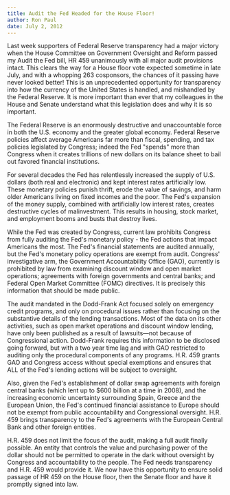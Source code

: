 ```yaml
---
title: Audit the Fed Headed for the House Floor!
author: Ron Paul
date: July 2, 2012
---
```


Last week supporters of Federal Reserve transparency had a major victory
when the House Committee on Government Oversight and Reform passed my
Audit the Fed bill, HR 459 unanimously with all major audit provisions
intact.  This clears the way for a House floor vote expected sometime in
late July, and with a whopping 263 cosponsors, the chances of it passing
have never looked better!  This is an unprecedented opportunity for
transparency into how the currency of the United States is handled, and
mishandled by the Federal Reserve.  It is more important than ever that
my colleagues in the House and Senate understand what this legislation
does and why it is so important.

The Federal Reserve is an enormously destructive and unaccountable force
in both the U.S. economy and the greater global economy. Federal Reserve
policies affect average Americans far more than fiscal, spending, and
tax policies legislated by Congress; indeed the Fed "spends" more than
Congress when it creates trillions of new dollars on its balance sheet
to bail out favored financial institutions.

For several decades the Fed has relentlessly increased the supply of
U.S. dollars (both real and electronic) and kept interest rates
artificially low. These monetary policies punish thrift, erode the value
of savings, and harm older Americans living on fixed incomes and the
poor. The Fed's expansion of the money supply, combined with
artificially low interest rates, creates destructive cycles of
malinvestment. This results in housing, stock market, and employment
booms and busts that destroy lives.

While the Fed was created by Congress, current law prohibits Congress
from fully auditing the Fed's monetary policy - the Fed actions that
impact Americans the most. The Fed's financial statements are audited
annually, but the Fed's monetary policy operations are exempt from
audit. Congress' investigative arm, the Government Accountability Office
(GAO), currently is prohibited by law from examining discount window and
open market operations; agreements with foreign governments and central
banks; and Federal Open Market Committee (FOMC) directives. It is
precisely this information that should be made public.

The audit mandated in the Dodd-Frank Act focused solely on emergency
credit programs, and only on procedural issues rather than focusing on
the substantive details of the lending transactions. Most of the data on
its other activities, such as open market operations and discount window
lending, have only been published as a result of lawsuits—not because of
Congressional action.  Dodd-Frank requires this information to be
disclosed going forward, but with a two year time lag and with GAO
restricted to auditing only the procedural components of any programs.
H.R. 459 grants GAO and Congress access without special exemptions and
ensures that ALL of the Fed's lending actions will be subject to
oversight.

Also, given the Fed's establishment of dollar swap agreements with
foreign central banks (which lent up to \$600 billion at a time in
2008), and the increasing economic uncertainty surrounding Spain, Greece
and the European Union, the Fed's continued financial assistance to
Europe should not be exempt from public accountability and Congressional
oversight. H.R. 459 brings transparency to the Fed's agreements with the
European Central Bank and other foreign entities.

H.R. 459 does not limit the focus of the audit, making a full audit
finally possible. An entity that controls the value and purchasing power
of the dollar should not be permitted to operate in the dark without
oversight by Congress and accountability to the people. The Fed needs
transparency and H.R. 459 would provide it. We now have this opportunity
to ensure solid passage of HR 459 on the House floor, then the Senate
floor and have it promptly signed into law.
